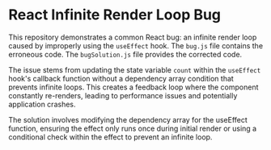 # React Infinite Render Loop Bug

This repository demonstrates a common React bug: an infinite render loop caused by improperly using the `useEffect` hook.  The `bug.js` file contains the erroneous code. The `bugSolution.js` file provides the corrected code.

The issue stems from updating the state variable `count` within the `useEffect` hook's callback function without a dependency array condition that prevents infinite loops.  This creates a feedback loop where the component constantly re-renders, leading to performance issues and potentially application crashes.

The solution involves modifying the dependency array for the useEffect function, ensuring the effect only runs once during initial render or using a conditional check within the effect to prevent an infinite loop. 